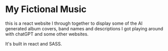 # My Fictional Music

this is a react website I through together to display some of the AI generated album covers, band names and descriptions I got playing around with chatGPT and some other websites.

It's built in react and SASS.

